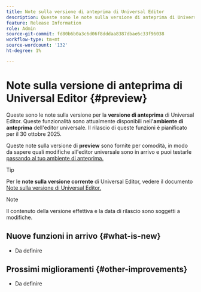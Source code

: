 ```yaml
---
title: Note sulla versione di anteprima di Universal Editor
description: Queste sono le note sulla versione di anteprima di Universal Editor.
feature: Release Information
role: Admin
source-git-commit: fd80b6b0a3c6d06f8dddaa8387dbae6c33f96038
workflow-type: tm+mt
source-wordcount: '132'
ht-degree: 1%

---
```



# Note sulla versione di anteprima di Universal Editor {#preview}

Queste sono le note sulla versione per la **versione di anteprima** di Universal Editor. Queste funzionalità sono attualmente disponibili nell&#39;**ambiente di anteprima** dell&#39;editor universale. Il rilascio di queste funzioni è pianificato per il 30 ottobre 2025.

Queste note sulla versione di **preview** sono fornite per comodità, in modo da sapere quali modifiche all&#39;editor universale sono in arrivo e puoi testarle [passando al tuo ambiente di anteprima.](/help/sites-cloud/authoring/universal-editor/navigation.md#user-properties)

>[!TIP]
>
>Per le **note sulla versione corrente** di Universal Editor, vedere il documento [Note sulla versione di Universal Editor.](/help/release-notes/universal-editor/current.md)

>[!NOTE]
>
>Il contenuto della versione effettiva e la data di rilascio sono soggetti a modifiche.

## Nuove funzioni in arrivo {#what-is-new}

* Da definire

## Prossimi miglioramenti {#other-improvements}

* Da definire


